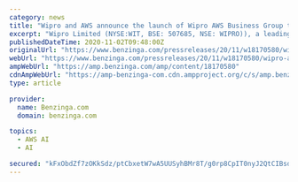 ```yaml
---
category: news
title: "Wipro and AWS announce the launch of Wipro AWS Business Group to accelerate growth"
excerpt: "Wipro Limited (NYSE:WIT, BSE: 507685, NSE: WIPRO)), a leading global information technology, consulting, and business process services company, today announced the launch of"
publishedDateTime: 2020-11-02T09:48:00Z
originalUrl: "https://www.benzinga.com/pressreleases/20/11/w18170580/wipro-and-aws-announce-the-launch-of-wipro-aws-business-group-to-accelerate-growth"
webUrl: "https://www.benzinga.com/pressreleases/20/11/w18170580/wipro-and-aws-announce-the-launch-of-wipro-aws-business-group-to-accelerate-growth"
ampWebUrl: "https://amp.benzinga.com/amp/content/18170580"
cdnAmpWebUrl: "https://amp-benzinga-com.cdn.ampproject.org/c/s/amp.benzinga.com/amp/content/18170580"
type: article

provider:
  name: Benzinga.com
  domain: benzinga.com

topics:
  - AWS AI
  - AI

secured: "kFxObdZf7zOKkSdz/ptCbxetW7wA5UUSyhBMr8T/g0rp8CpIT0nyJ2QtCIBsdEZAVIW10B74prpBJXR9pqbQmsDARgG+ZNsLJFc2/xcR5e68ZA+qTjf8veobShzryKP/BbRUGsODgSdiqv0l3l/6ysgen9z5fv6X1MjRQMn+8xIh1vNWZ6SxSpxdgbrQvAeYzVGMdEIlJrVxp2c3eKyLj1b02E06R9+SfajZ5uFunKXNmGC+3HpVzvGvAJ0NIWfNILbajnsIU22uDzYxJwZACOZFHE287wO05HRoLH2p83j6cwVeaHDkfmX7IG8kzq5+Nzk0aVDPEBbdGZ2Y5estmgbJ1oioZM2Y8rrxAM8/LuI=;i5UDuCvo40OSwO5gfqFhFg=="
---
```


